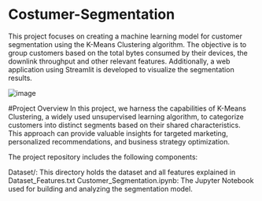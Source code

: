 # Costumer-Segmentation
This project focuses on creating a machine learning model for customer segmentation using the K-Means Clustering algorithm. The objective is to group customers based on the total bytes consumed by their devices, the downlink throughput and other relevant features. Additionally, a web application using Streamlit is developed to visualize the segmentation results.


![image](https://github.com/boukhdimiMeryem/Costumer-Segmentation/assets/93484500/0f4ea0d0-6d99-4f2b-91bb-b363bac13524)

#Project Overview
In this project, we harness the capabilities of K-Means Clustering, a widely used unsupervised learning algorithm, to categorize customers into distinct segments based on their shared characteristics. This approach can provide valuable insights for targeted marketing, personalized recommendations, and business strategy optimization.

The project repository includes the following components:

Dataset/: This directory holds the dataset and all features explained in Dataset_Features.txt
Customer_Segmentation.ipynb: The Jupyter Notebook used for building and analyzing the segmentation model.
